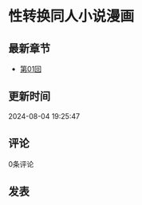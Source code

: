 # 性转换同人小说漫画

## 最新章节
- [第01回](https://www.57manhua.com/manhua/28283619/1772045)

## 更新时间
2024-08-04 19:25:47

## 评论
0条评论

## 发表
